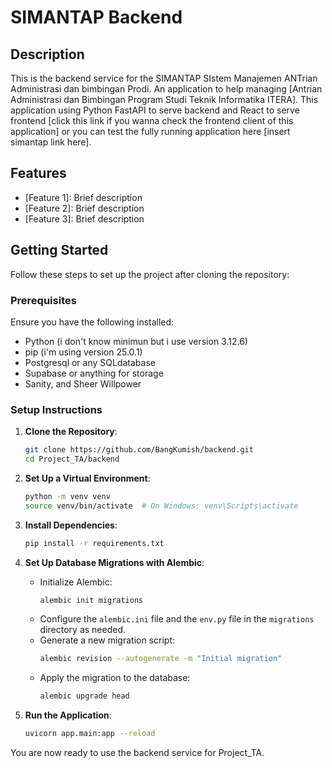 # SIMANTAP Backend
## Description
This is the backend service for the SIMANTAP SIstem Manajemen ANTrian Administrasi dan bimbingan Prodi. An application to help managing [Antrian Administrasi dan Bimbingan Program Studi Teknik Informatika ITERA]. This application using Python FastAPI to serve backend and React to serve frontend [click this link if you wanna check the frontend client of this application] or you can test the fully running application here [insert simantap link here].

## Features
- [Feature 1]: Brief description
- [Feature 2]: Brief description
- [Feature 3]: Brief description

## Getting Started

Follow these steps to set up the project after cloning the repository:

### Prerequisites
Ensure you have the following installed:
- Python (i don't know minimun but i use version 3.12.6)
- pip (i'm using version 25.0.1)
- Postgresql or any SQLdatabase
- Supabase or anything for storage
- Sanity, and Sheer Willpower

### Setup Instructions

1. **Clone the Repository**:
    ```bash
    git clone https://github.com/BangKumish/backend.git
    cd Project_TA/backend
    ```

2. **Set Up a Virtual Environment**:
    ```bash
    python -m venv venv
    source venv/bin/activate  # On Windows: venv\Scripts\activate
    ```

3. **Install Dependencies**:
    ```bash
    pip install -r requirements.txt
    ```

4. **Set Up Database Migrations with Alembic**:
    - Initialize Alembic:
        ```bash
        alembic init migrations
        ```
    - Configure the `alembic.ini` file and the `env.py` file in the `migrations` directory as needed.
    - Generate a new migration script:
        ```bash
        alembic revision --autogenerate -m "Initial migration"
        ```
    - Apply the migration to the database:
        ```bash
        alembic upgrade head
        ```

5. **Run the Application**:
    ```bash
    uvicorn app.main:app --reload
    ```

You are now ready to use the backend service for Project_TA.